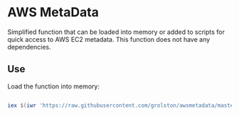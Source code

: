 # AWS MetaData

Simplified function that can be loaded into memory or added to scripts for quick access to AWS EC2 metadata. This function does not have any dependencies.

## Use

Load the function into memory:

```powershell

iex $(iwr 'https://raw.githubusercontent.com/grolston/awsmetadata/master/AwsMetadata.ps1' -UseBasicParsing).Content

```
